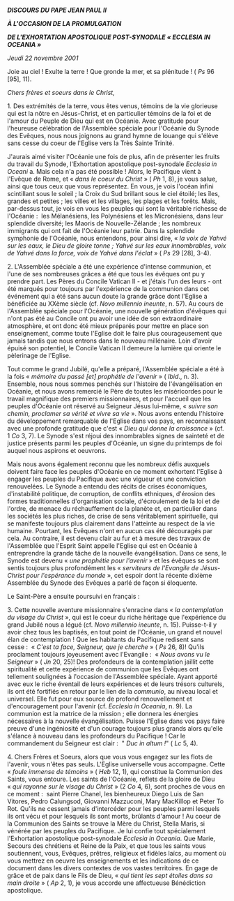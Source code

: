 ***DISCOURS DU PAPE JEAN PAUL II***

***À L'OCCASION DE LA PROMULGATION***

***DE L'EXHORTATION APOSTOLIQUE POST-SYNODALE « *ECCLESIA IN OCEANIA* »***

*Jeudi 22 novembre 2001*

Joie au ciel ! Exulte la terre ! Que gronde la mer, et sa plénitude ! ( *Ps* 96 [95], 11).

*Chers frères et soeurs dans le Christ,*

1. Des extrémités de la terre, vous êtes venus, témoins de la vie glorieuse qui est la nôtre en Jésus-Christ, et en particulier témoins de la foi et de l'amour du Peuple de Dieu qui est en Océanie. Avec gratitude pour l'heureuse célébration de l'Assemblée spéciale pour l'Océanie du Synode des Evêques, nous nous joignons au grand hymne de louange qui s'élève sans cesse du coeur de l'Eglise vers la Très Sainte Trinité.

J'aurais aimé visiter l'Océanie une fois de plus, afin de présenter les fruits du travail du Synode, l'Exhortation apostolique post-synodale *Ecclesia in Oceani* a. Mais cela n'a pas été possible ! Alors, le Pacifique vient à l'Evêque de Rome, et « *dans le coeur du Christ* » ( *Ph* 1, 8), je vous salue, ainsi que tous ceux que vous représentez. En vous, je vois l'océan infini scintillant sous le soleil ; la Croix du Sud brillant sous le ciel étoilé; les îles, grandes et petites ; les villes et les villages, les plages et les forêts. Mais, par-dessus tout, je vois en vous les peuples qui sont la véritable richesse de l'Océanie :  les Mélanésiens, les Polynésiens et les Micronésiens, dans leur splendide diversité; les Maoris de Nouvelle-Zélande ; les nombreux immigrants qui ont fait de l'Océanie leur patrie. Dans la splendide symphonie de l'Océanie, nous entendons, pour ainsi dire, « *la voix de Yahvé sur les eaux, le Dieu de gloire tonne ; Yahvé sur les eaux innombrables, voix de Yahvé dans la force, voix de Yahvé dans l'éclat* » ( *Ps* 29 [28], 3-4).

2. L'Assemblée spéciale a été une expérience d'intense communion, et l'une de ses nombreuses grâces a été que tous les évêques ont pu y prendre part. Les Pères du Concile Vatican II - et j'étais l'un des leurs - ont été marqués pour toujours par l'expérience de la communion dans cet événement qui a été sans aucun doute la grande grâce dont l'Eglise a bénéficiée au XXème siècle (cf. *Novo millennio ineunte*, n. 57). Au cours de l'Assemblée spéciale pour l'Océanie, une nouvelle génération d'évêques qui n'ont pas été au Concile ont pu avoir une idée de son extraordinaire atmosphère, et ont donc été mieux préparés pour mettre en place son enseignement, comme toute l'Eglise doit le faire plus courageusement que jamais tandis que nous entrons dans le nouveau millénaire. Loin d'avoir épuisé son potentiel, le Concile Vatican II demeure la lumière qui oriente le pèlerinage de l'Eglise.

Tout comme le grand Jubilé, qu'elle a préparé, l'Assemblée spéciale a été à la fois « *mémoire du passé [et] prophétie de l'avenir* » ( *Ibid*., n. 3). Ensemble, nous nous sommes penchés sur l'histoire de l'évangélisation en Océanie, et nous avons remercié le Père de toutes les miséricordes pour le travail magnifique des premiers missionnaires, et pour l'accueil que les peuples d'Océanie ont réservé au Seigneur Jésus lui-même, « *suivre son chemin, proclamer sa vérité et vivre sa vie* ». Nous avons entendu l'histoire du développement remarquable de l'Eglise dans vos pays, en reconnaissant avec une profonde gratitude que c'est « *Dieu qui donne la croissance* » (cf. 1 *Co* 3, 7). Le Synode s'est réjoui des innombrables signes de sainteté et de justice présents parmi les peuples d'Océanie, un signe du printemps de foi auquel nous aspirons et oeuvrons.

Mais nous avons également reconnu que les nombreux défis auxquels doivent faire face les peuples d'Océanie en ce moment exhortent l'Eglise à engager les peuples du Pacifique avec une vigueur et une conviction renouvelées. Le Synode a entendu des récits de crises économiques, d'instabilité politique, de corruption, de conflits ethniques, d'érosion des formes traditionnelles d'organisation sociale, d'écroulement de la loi et de l'ordre, de menace du réchauffement de la planète et, en particulier dans les sociétés les plus riches, de crise de sens véritablement spirituelle, qui se manifeste toujours plus clairement dans l'atteinte au respect de la vie humaine. Pourtant, les Evêques n'ont en aucun cas été découragés par cela. Au contraire, il est devenu clair au fur et à mesure des travaux de l'Assemblée que l'Esprit Saint appelle l'Eglise qui est en Océanie à entreprendre la grande tâche de la nouvelle évangélisation. Dans ce sens, le Synode est devenu « *une prophétie pour l'avenir* » et les évêques se sont sentis toujours plus profondément les « *serviteurs de l'Evangile de Jésus-Christ pour l'espérance du monde* », cet espoir dont la récente dixième Assemblée du Synode des Evêques a parlé de façon si éloquente.

Le Saint-Père a ensuite poursuivi en français :

3. Cette nouvelle aventure missionnaire s'enracine dans « *la contemplation du visage du Christ* », qui est le coeur du riche héritage que l'expérience du grand Jubilé nous a légué (cf. *Novo millennio ineunte*, n. 15). Puisse-t-il y avoir chez tous les baptisés, en tout point de l'Océanie, un grand et nouvel élan de contemplation ! Que les habitants du Pacifique redisent sans cesse :  « *C'est ta face, Seigneur, que je cherche* » ( *Ps* 26, 8)! Qu'ils proclament toujours joyeusement avec l'Evangile :  « *Nous avons vu le Seigneur* » ( *Jn* 20, 25)! Des profondeurs de la contemplation jaillit cette spiritualité et cette expérience de communion que les Evêques ont tellement soulignées à l'occasion de l'Assemblée spéciale. Ayant apporté avec eux le riche éventail de leurs expériences et de leurs trésors culturels, ils ont été fortifiés en retour par le lien de la *communio*, au niveau local et universel. Elle fut pour eux source de profond renouvellement et d'encouragement pour l'avenir (cf. *Ecclesia in Oceania*, n. 9). La communion est la matrice de la mission ; elle donnera les énergies nécessaires à la nouvelle évangélisation. Puisse l'Eglise dans vos pays faire preuve d'une ingéniosité et d'un courage toujours plus grands alors qu'elle s'élance à nouveau dans les profondeurs du Pacifique ! Car le commandement du Seigneur est clair :  " *Duc in altum !*" ( *Lc* 5, 4).

4. Chers Frères et Soeurs, alors que vous vous engagez sur les flots de l'avenir, vous n'êtes pas seuls. L'Eglise universelle vous accompagne. Cette « *foule immense de témoins* » ( *Heb* 12, 1), qui constitue la Communion des Saints, vous entoure. Les saints de l'Océanie, reflets de la gloire de Dieu « *qui rayonne sur le visage du Christ* » (2 *Co* 4, 6), sont proches de vous en ce moment :  saint Pierre Chanel, les bienheureux Diego Luis de San Vitores, Pedro Calungsod, Giovanni Mazzuconi, Mary MacKillop et Peter To Rot. Qu'ils ne cessent jamais d'intercéder pour les peuples parmi lesquels ils ont vécu et pour lesquels ils sont morts, brûlants d'amour ! Au coeur de la Communion des Saints se trouve la Mère du Christ, Stella Maris, si vénérée par les peuples du Pacifique. Je lui confie tout spécialement l'Exhortation apostolique post-synodale *Ecclesia in Oceania*. Que Marie, Secours des chrétiens et Reine de la Paix, et que tous les saints vous soutiennent, vous, Evêques, prêtres, religieux et fidèles laïcs, au moment où vous mettrez en oeuvre les enseignements et les indications de ce document dans les divers contextes de vos vastes territoires. En gage de grâce et de paix dans le Fils de Dieu, « *qui tient les sept étoiles dans sa main droite* » ( *Ap* 2, 1), je vous accorde une affectueuse Bénédiction apostolique.